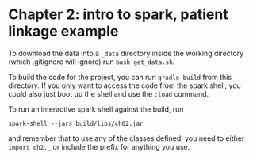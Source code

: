 # Chapter 2: intro to spark, patient linkage example

To download the data into a `_data` directory inside the working directory
(which .gitignore will ignore) run `bash get_data.sh`.

To build the code for the project, you can run `gradle build` from this
directory. If you only want to access the code from the spark shell, you could
also just boot up the shell and use the `:load` command.

To run an interactive spark shell against the build, run
```
spark-shell --jars build/libs/ch02.jar
```
and remember that to use any of the classes defined, you need to either 
`import ch2._` or include the prefix for anything you use.
